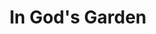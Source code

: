 ---
layout: book
title: In God's Garden
id: 2
cover: /media/images/books/InGodsGardenCover.jpg
back: none
description: "A Hands and Heart devotional for garden enthusiasts. In God's Garden features 30 devotionals with corresponding Scripture, questions, prayers, and gardening tips."
back-text: none
available-text: "Available at:"
links:
- title: Buy from Amazon
  img: https://upload.wikimedia.org/wikipedia/commons/7/70/Amazon_logo_plain.svg
  url: https://www.amazon.com/dp/0842358471/sr=1-1/qid=1528995345/ref=olp_product_details?_encoding=UTF8&me=&qid=1528995345&sr=1-1
- title: Contact Author for a Copy
  img: none
  url: /contact.html?subject=In+God%27s+Garden+book&message=Dear+Joyce%0A%0AI+would+love+to+purchase+your+book+%22In+God%27s+Garden%22%0A%0Aplease+get+back+to+me+with+more+information
---